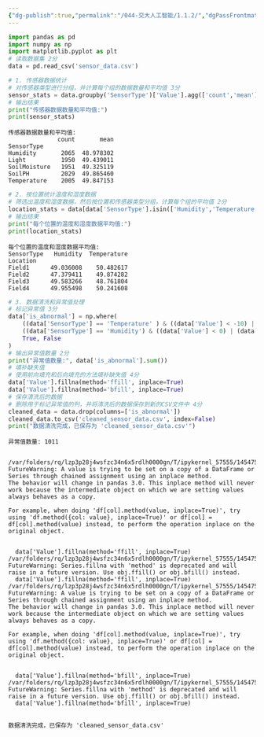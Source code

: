 ```yaml
---
{"dg-publish":true,"permalink":"/044-交大人工智能/1.1.2/","dgPassFrontmatter":true}
---
```




```python
import pandas as pd
import numpy as np
import matplotlib.pyplot as plt
# 读取数据集 2分
data = pd.read_csv('sensor_data.csv')
```


```python
# 1. 传感器数据统计
# 对传感器类型进行分组，并计算每个组的数据数量和平均值 3分
sensor_stats = data.groupby('SensorType')['Value'].agg(['count','mean'])
# 输出结果
print("传感器数据数量和平均值:")
print(sensor_stats)
```

    传感器数据数量和平均值:
                  count       mean
    SensorType                    
    Humidity       2065  48.978302
    Light          1950  49.439011
    SoilMoisture   1951  49.325119
    SoilPH         2029  49.865460
    Temperature    2005  49.847153



```python
# 2. 按位置统计温度和湿度数据
# 筛选出温度和湿度数据，然后按位置和传感器类型分组，计算每个组的平均值 2分
location_stats = data[data['SensorType'].isin(['Humidity','Temperature'])].groupby(['Location','SensorType'])['Value'].mean().unstack()
# 输出结果
print("每个位置的温度和湿度数据平均值:")
print(location_stats)
```

    每个位置的温度和湿度数据平均值:
    SensorType   Humidity  Temperature
    Location                          
    Field1      49.036008    50.482617
    Field2      47.379411    49.874282
    Field3      49.583266    48.761804
    Field4      49.955498    50.241608



```python
# 3. 数据清洗和异常值处理
# 标记异常值 3分
data['is_abnormal'] = np.where(
    ((data['SensorType'] == 'Temperature' ) & ((data['Value'] < -10) | (data['Value'] > 50))) |
    ((data['SensorType'] == 'Humidity') & ((data['Value'] < 0) | (data['Value'] > 100))),
    True, False
)
# 输出异常值数量 2分
print("异常值数量:", data['is_abnormal'].sum())
# 填补缺失值
# 使用前向填充和后向填充的方法填补缺失值 4分
data['Value'].fillna(method='ffill', inplace=True)
data['Value'].fillna(method='bfill', inplace=True)
# 保存清洗后的数据
# 删除用于标记异常值的列，并将清洗后的数据保存到新的CSV文件中 4分
cleaned_data = data.drop(columns=['is_abnormal'])
cleaned_data.to_csv('cleaned_sensor_data.csv', index=False)
print("数据清洗完成，已保存为 'cleaned_sensor_data.csv'")
```

    异常值数量: 1011


    /var/folders/rq/lzp3p28j4wsfzc34n6x5rdlh0000gn/T/ipykernel_57555/14547590.py:12: FutureWarning: A value is trying to be set on a copy of a DataFrame or Series through chained assignment using an inplace method.
    The behavior will change in pandas 3.0. This inplace method will never work because the intermediate object on which we are setting values always behaves as a copy.
    
    For example, when doing 'df[col].method(value, inplace=True)', try using 'df.method({col: value}, inplace=True)' or df[col] = df[col].method(value) instead, to perform the operation inplace on the original object.
    
    
      data['Value'].fillna(method='ffill', inplace=True)
    /var/folders/rq/lzp3p28j4wsfzc34n6x5rdlh0000gn/T/ipykernel_57555/14547590.py:12: FutureWarning: Series.fillna with 'method' is deprecated and will raise in a future version. Use obj.ffill() or obj.bfill() instead.
      data['Value'].fillna(method='ffill', inplace=True)
    /var/folders/rq/lzp3p28j4wsfzc34n6x5rdlh0000gn/T/ipykernel_57555/14547590.py:13: FutureWarning: A value is trying to be set on a copy of a DataFrame or Series through chained assignment using an inplace method.
    The behavior will change in pandas 3.0. This inplace method will never work because the intermediate object on which we are setting values always behaves as a copy.
    
    For example, when doing 'df[col].method(value, inplace=True)', try using 'df.method({col: value}, inplace=True)' or df[col] = df[col].method(value) instead, to perform the operation inplace on the original object.
    
    
      data['Value'].fillna(method='bfill', inplace=True)
    /var/folders/rq/lzp3p28j4wsfzc34n6x5rdlh0000gn/T/ipykernel_57555/14547590.py:13: FutureWarning: Series.fillna with 'method' is deprecated and will raise in a future version. Use obj.ffill() or obj.bfill() instead.
      data['Value'].fillna(method='bfill', inplace=True)


    数据清洗完成，已保存为 'cleaned_sensor_data.csv'

